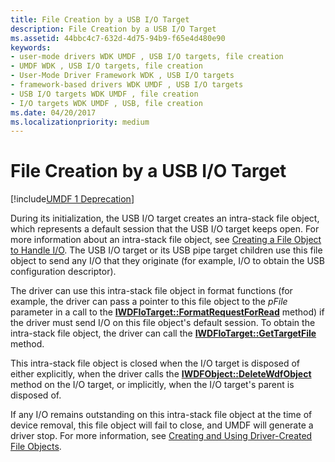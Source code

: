 ```yaml
---
title: File Creation by a USB I/O Target
description: File Creation by a USB I/O Target
ms.assetid: 44bbc4c7-632d-4d75-94b9-f65e4d480e90
keywords:
- user-mode drivers WDK UMDF , USB I/O targets, file creation
- UMDF WDK , USB I/O targets, file creation
- User-Mode Driver Framework WDK , USB I/O targets
- framework-based drivers WDK UMDF , USB I/O targets
- USB I/O targets WDK UMDF , file creation
- I/O targets WDK UMDF , USB, file creation
ms.date: 04/20/2017
ms.localizationpriority: medium
---
```


# File Creation by a USB I/O Target


[!include[UMDF 1 Deprecation](../umdf-1-deprecation.md)]

During its initialization, the USB I/O target creates an intra-stack file object, which represents a default session that the USB I/O target keeps open. For more information about an intra-stack file object, see [Creating a File Object to Handle I/O](creating-a-file-object-to-handle-i-o.md). The USB I/O target or its USB pipe target children use this file object to send any I/O that they originate (for example, I/O to obtain the USB configuration descriptor).

The driver can use this intra-stack file object in format functions (for example, the driver can pass a pointer to this file object to the *pFile* parameter in a call to the [**IWDFIoTarget::FormatRequestForRead**](https://msdn.microsoft.com/library/windows/hardware/ff559233) method) if the driver must send I/O on this file object's default session. To obtain the intra-stack file object, the driver can call the [**IWDFIoTarget::GetTargetFile**](https://msdn.microsoft.com/library/windows/hardware/ff559243) method.

This intra-stack file object is closed when the I/O target is disposed of either explicitly, when the driver calls the [**IWDFObject::DeleteWdfObject**](https://msdn.microsoft.com/library/windows/hardware/ff560210) method on the I/O target, or implicitly, when the I/O target's parent is disposed of.

If any I/O remains outstanding on this intra-stack file object at the time of device removal, this file object will fail to close, and UMDF will generate a driver stop. For more information, see [Creating and Using Driver-Created File Objects](creating-and-using-driver-created-file-objects.md).

 

 





